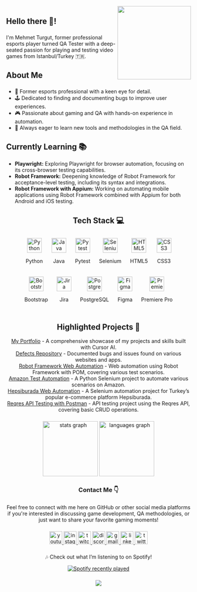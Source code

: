 <img align="right" height="200" src="https://i.imgflip.com/8jvzw1.gif"  />

###

<h2 align="left">Hello there 👋!</h2>

###

<p align="left">I'm Mehmet Turgut, former professional esports player turned QA Tester with a deep-seated passion for playing and testing video games from Istanbul/Turkey 🇹🇷.</p>

###

<h2 align="left">About Me</h2>

###

<p align="left"></p>
<ul>
   <li>🌟 Former esports professional with a keen eye for detail.</li>
   <li>🕹️ Dedicated to finding and documenting bugs to improve user experiences.</li>
   <li>🎮 Passionate about gaming and QA with hands-on experience in automation.</li>
   <li>🚀 Always eager to learn new tools and methodologies in the QA field.</li>
</ul>

###

<h2 align="left">Currently Learning 📚</h2>

<ul>
  <li><strong>Playwright:</strong> Exploring Playwright for browser automation, focusing on its cross-browser testing capabilities.</li>
  <li><strong>Robot Framework:</strong> Deepening knowledge of Robot Framework for acceptance-level testing, including its syntax and integrations.</li>
  <li><strong>Robot Framework with Appium:</strong> Working on automating mobile applications using Robot Framework combined with Appium for both Android and iOS testing.</li>
</ul>

###


###

<h2 align="center">Tech Stack 💻</h2>

<div align="center">
  <div style="display: inline-block; margin: 10px; text-align: center;">
    <img src="https://cdn.jsdelivr.net/gh/devicons/devicon/icons/python/python-original.svg" height="40" alt="Python" />
    <p>Python</p>
  </div>
  <div style="display: inline-block; margin: 10px; text-align: center;">
    <img src="https://cdn.jsdelivr.net/gh/devicons/devicon/icons/java/java-original.svg" height="40" alt="Java" />
    <p>Java</p>
  </div>
  <div style="display: inline-block; margin: 10px; text-align: center;">
    <img src="https://cdn.jsdelivr.net/gh/devicons/devicon/icons/pytest/pytest-original.svg" height="40" alt="Pytest" />
    <p>Pytest</p>
  </div>
  <div style="display: inline-block; margin: 10px; text-align: center;">
    <img src="https://cdn.jsdelivr.net/gh/devicons/devicon/icons/selenium/selenium-original.svg" height="40" alt="Selenium" />
    <p>Selenium</p>
  </div>
  <div style="display: inline-block; margin: 10px; text-align: center;">
    <img src="https://cdn.jsdelivr.net/gh/devicons/devicon/icons/html5/html5-original.svg" height="40" alt="HTML5" />
    <p>HTML5</p>
  </div>
  <div style="display: inline-block; margin: 10px; text-align: center;">
    <img src="https://cdn.jsdelivr.net/gh/devicons/devicon/icons/css3/css3-original.svg" height="40" alt="CSS3" />
    <p>CSS3</p>
  </div>
  <div style="display: inline-block; margin: 10px; text-align: center;">
    <img src="https://cdn.jsdelivr.net/gh/devicons/devicon/icons/bootstrap/bootstrap-original.svg" height="40" alt="Bootstrap" />
    <p>Bootstrap</p>
  </div>
  <div style="display: inline-block; margin: 10px; text-align: center;">
    <img src="https://cdn.jsdelivr.net/gh/devicons/devicon/icons/jira/jira-original.svg" height="40" alt="Jira" />
    <p>Jira</p>
  </div>
  <div style="display: inline-block; margin: 10px; text-align: center;">
    <img src="https://cdn.jsdelivr.net/gh/devicons/devicon/icons/postgresql/postgresql-original.svg" height="40" alt="PostgreSQL" />
    <p>PostgreSQL</p>
  </div>
  <div style="display: inline-block; margin: 10px; text-align: center;">
    <img src="https://cdn.jsdelivr.net/gh/devicons/devicon/icons/figma/figma-original.svg" height="40" alt="Figma" />
    <p>Figma</p>
  </div>
  <div style="display: inline-block; margin: 10px; text-align: center;">
    <img src="https://cdn.jsdelivr.net/gh/devicons/devicon/icons/premierepro/premierepro-plain.svg" height="40" alt="Premiere Pro" />
    <p>Premiere Pro</p>
  </div>
</div>


###

<h2 align="center">Highlighted Projects 🌟</h2>
<p align="center">
   <a href="https://github.com/mtaksel/my-portfolio">My Portfolio</a> - A comprehensive showcase of my projects and skills built with Cursor AI. <br/>
   <a href="https://github.com/mtaksel/defects">Defects Repository</a> - Documented bugs and issues found on various websites and apps.<br/>
   <a href="https://github.com/mtaksel/robot-framework-web-automation">Robot Framework Web Automation</a> - Web automation using Robot Framework with POM, covering various test scenarios. <br/>
   <a href="https://github.com/mtaksel/amazon-test-automation">Amazon Test Automation</a> - A Python Selenium project to automate various scenarios on Amazon. <br/>
  <a href="https://github.com/mtaksel/hepsiburada-web-automation">Hepsiburada Web Automation</a> - A Selenium automation project for Turkey’s popular e-commerce platform Hepsiburada. <br/>
  <a href="https://github.com/mtaksel/reqres-api-testing">Reqres API Testing with Postman</a> - API testing project using the Reqres API, covering basic CRUD operations. <br/>
</p>

###

<div align="center">
  <img src="https://github-readme-stats.vercel.app/api?username=mtaksel&hide_title=false&hide_rank=false&show_icons=true&include_all_commits=true&count_private=true&disable_animations=false&theme=dracula&locale=en&hide_border=false&order=1" height="150" alt="stats graph"  />
  <img src="https://github-readme-stats.vercel.app/api/top-langs?username=mtaksel&locale=en&hide_title=false&layout=compact&card_width=320&langs_count=5&theme=dracula&hide_border=false&order=2" height="150" alt="languages graph"  />
</div>

###

<h3 align="center">Contact Me 👇</h3>

###

<p align="center">Feel free to connect with me here on GitHub or other social media platforms if you're interested in discussing game development, QA methodologies, or just want to share your favorite gaming moments!</p>

###

<div align="center">
  <a href="https://www.youtube.com/korpse1" target="_blank">
    <img src="https://img.shields.io/static/v1?message=Youtube&logo=youtube&label=&color=FF0000&logoColor=white&labelColor=&style=for-the-badge" height="35" alt="youtube logo"  />
  </a>
  <a href="https://www.instagram.com/mtaksel/" target="_blank">
    <img src="https://img.shields.io/static/v1?message=Instagram&logo=instagram&label=&color=E4405F&logoColor=white&labelColor=&style=for-the-badge" height="35" alt="instagram logo"  />
  </a>
  <a href="https://www.twitch.tv/korpse" target="_blank">
    <img src="https://img.shields.io/static/v1?message=Twitch&logo=twitch&label=&color=9146FF&logoColor=white&labelColor=&style=for-the-badge" height="35" alt="twitch logo"  />
  </a>
  <a href=".korpse" target="_blank">
    <img src="https://img.shields.io/static/v1?message=Discord&logo=discord&label=&color=7289DA&logoColor=white&labelColor=&style=for-the-badge" height="35" alt="discord logo"  />
  </a>
  <a href="mehmeturgutaksel@gmail.com" target="_blank">
    <img src="https://img.shields.io/static/v1?message=Gmail&logo=gmail&label=&color=D14836&logoColor=white&labelColor=&style=for-the-badge" height="35" alt="gmail logo"  />
  </a>
  <a href="https://www.linkedin.com/in/mehmeturgutaksel/" target="_blank">
    <img src="https://img.shields.io/static/v1?message=LinkedIn&logo=linkedin&label=&color=0077B5&logoColor=white&labelColor=&style=for-the-badge" height="35" alt="linkedin logo"  />
  </a>
  <a href="https://twitter.com/mtaksel" target="_blank">
    <img src="https://img.shields.io/static/v1?message=Twitter&logo=twitter&label=&color=1DA1F2&logoColor=white&labelColor=&style=for-the-badge" height="35" alt="twitter logo"  />
  </a>
</div>

###

<div align="center">
  <p>🎶 Check out what I’m listening to on Spotify!</p>
  <a href="https://open.spotify.com/user/corpsebringer">
    <img src="https://spotify-recently-played-readme.vercel.app/api?user=corpsebringer&count=5" alt="Spotify recently played" />
  </a>
</div>


###

<div align="center">
  <img src="https://profile-counter.glitch.me/mtaksel/count.svg?"  />
</div>

###

